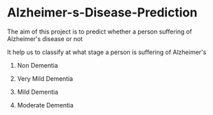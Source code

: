 # Alzheimer-s-Disease-Prediction
The aim of this project is to predict whether a person suffering of Alzheimer's disease or not

It help us to classify at what stage a person is suffering of Alzheimer's

1. Non Dementia 

2. Very Mild Dementia

3. Mild Dementia

4. Moderate Dementia
